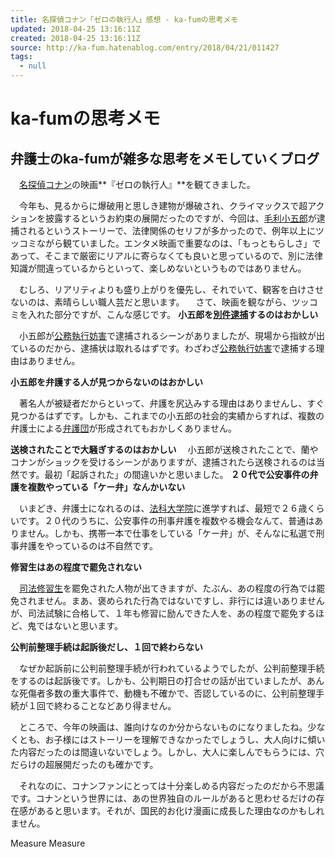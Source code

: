 ```yaml
---
title: 名探偵コナン「ゼロの執行人」感想 - ka-fumの思考メモ
updated: 2018-04-25 13:16:11Z
created: 2018-04-25 13:16:11Z
source: http://ka-fum.hatenablog.com/entry/2018/04/21/011427
tags:
  - null
---
```


# ka-fumの思考メモ

## 弁護士のka-fumが雑多な思考をメモしていくブログ

　[名探偵コナン](http://d.hatena.ne.jp/keyword/%CC%BE%C3%B5%C4%E5%A5%B3%A5%CA%A5%F3)の映画**『ゼロの執行人』**を観てきました。

　今年も、見るからに爆破用と思しき建物が爆破され、クライマックスで超アクションを披露するというお約束の展開だったのですが、今回は、[毛利小五郎](http://d.hatena.ne.jp/keyword/%CC%D3%CD%F8%BE%AE%B8%DE%CF%BA)が逮捕されるというストーリーで、法律関係のセリフが多かったので、例年以上にツッコミながら観ていました。エンタメ映画で重要なのは、「もっともらしさ」であって、そこまで厳密にリアルに寄らなくても良いと思っているので、別に法律知識が間違っているからといって、楽しめないというものではありません。

　むしろ、リアリティよりも盛り上がりを優先し、それでいて、観客を白けさせないのは、素晴らしい職人芸だと思います。
　さて、映画を観ながら、ツッコミを入れた部分ですが、こんな感じです。
**小五郎を[別件逮捕](http://d.hatena.ne.jp/keyword/%CA%CC%B7%EF%C2%E1%CA%E1)するのはおかしい**

　小五郎が[公務執行妨害](http://d.hatena.ne.jp/keyword/%B8%F8%CC%B3%BC%B9%B9%D4%CB%B8%B3%B2)で逮捕されるシーンがありましたが、現場から指紋が出ているのだから、逮捕状は取れるはずです。わざわざ[公務執行妨害](http://d.hatena.ne.jp/keyword/%B8%F8%CC%B3%BC%B9%B9%D4%CB%B8%B3%B2)で逮捕する理由はありません。

**小五郎を弁護する人が見つからないのはおかしい**

　著名人が被疑者だからといって、弁護を尻込みする理由はありませんし、すぐ見つかるはずです。しかも、これまでの小五郎の社会的実績からすれば、複数の弁護士による[弁護団](http://d.hatena.ne.jp/keyword/%CA%DB%B8%EE%C3%C4)が形成されてもおかしくありません。

**送検されたことで大騒ぎするのはおかしい**
　小五郎が送検されたことで、蘭やコナンがショックを受けるシーンがありますが、逮捕されたら送検されるのは当然です。最初「起訴された」の間違いかと思いました。
**２０代で公安事件の弁護を複数やっている「ケー弁」なんかいない**

　いまどき、弁護士になれるのは、[法科大学院](http://d.hatena.ne.jp/keyword/%CB%A1%B2%CA%C2%E7%B3%D8%B1%A1)に進学すれば、最短で２６歳くらいです。２０代のうちに、公安事件の刑事弁護を複数やる機会なんて、普通はありません。しかも、携帯一本で仕事をしている「ケー弁」が、そんなに私選で刑事弁護をやっているのは不自然です。

**修習生はあの程度で罷免されない**

　[司法修習生](http://d.hatena.ne.jp/keyword/%BB%CA%CB%A1%BD%A4%BD%AC%C0%B8)を罷免された人物が出てきますが、たぶん、あの程度の行為では罷免されません。まあ、褒められた行為ではないですし、非行には違いありませんが、司法試験に合格して、１年も修習に励んできた人を、あの程度で罷免するほど、鬼ではないと思います。

**公判前整理手続は起訴後だし、１回で終わらない**

　なぜか起訴前に公判前整理手続が行われているようでしたが、公判前整理手続をするのは起訴後です。しかも、公判期日の打合せの話が出ていましたが、あんな死傷者多数の重大事件で、動機も不確かで、否認しているのに、公判前整理手続が１回で終わることなどあり得ません。

　ところで、今年の映画は、誰向けなのか分からないものになりましたね。少なくとも、お子様にはストーリーを理解できなかったでしょうし、大人向けに傾いた内容だったのは間違いないでしょう。しかし、大人に楽しんでもらうには、穴だらけの超展開だったのも確かです。

　それなのに、コナンファンにとっては十分楽しめる内容だったのだから不思議です。コナンという世界には、あの世界独自のルールがあると思わせるだけの存在感があると思います。それが、国民的お化け漫画に成長した理由なのかもしれません。

Measure
Measure